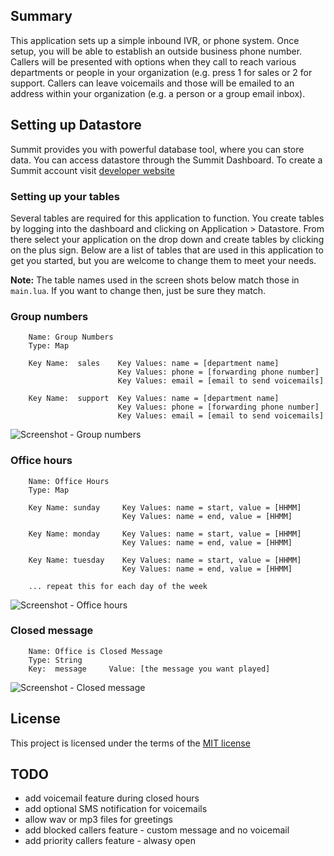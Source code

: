 ## Summary
This application sets up a simple inbound IVR, or phone system. Once setup, you will be able to establish an outside business phone number. Callers will be presented with options when they call to reach various departments or people in your organization (e.g. press 1 for sales or 2 for support. Callers can leave voicemails and those will be emailed to an address within your organization (e.g. a person or a group email inbox).

## Setting up Datastore

Summit provides you with powerful database tool, where you can
store data. You can access datastore through the Summit Dashboard. 
To create a Summit account visit [developer website](http://developers.corvisa.com)


### Setting up your tables
Several tables are required for this application to function. You
create tables by logging into the dashboard and clicking on 
Application > Datastore. From there select your application on the 
drop down and create tables by clicking on the plus sign. Below are
a list of tables that are used in this application to get you
started, but you are welcome to change them to meet your needs.

**Note:** The table names used in the screen shots below match those in `main.lua`. If you want to change then, just be sure they match. 
 
### Group numbers

 		Name: Group Numbers
 		Type: Map

 		Key Name:  sales	Key Values: name = [department name]
 							Key Values: phone = [forwarding phone number]
 							Key Values: email = [email to send voicemails]

 		Key Name:  support	Key Values: name = [department name]
 							Key Values: phone = [forwarding phone number]
 							Key Values: email = [email to send voicemails]

![Screenshot - Group numbers](https://cloud.githubusercontent.com/assets/2274907/6879396/01403b88-d4c2-11e4-8a8f-664dacb8fc5f.png)

### Office hours
 		Name: Office Hours
 		Type: Map

 		Key Name: sunday     Key Values: name = start, value = [HHMM]
							 Key Values: name = end, value = [HHMM]
 		
 		Key Name: monday     Key Values: name = start, value = [HHMM]
							 Key Values: name = end, value = [HHMM]
 		
 		Key Name: tuesday    Key Values: name = start, value = [HHMM]
							 Key Values: name = end, value = [HHMM]
		
		... repeat this for each day of the week 

![Screenshot - Office hours](https://cloud.githubusercontent.com/assets/2274907/6675876/cd11b0cc-cbf1-11e4-8514-d2806518b0c1.png) 

### Closed message
 		Name: Office is Closed Message
 		Type: String
 		Key:  message     Value: [the message you want played]

![Screenshot - Closed message](https://cloud.githubusercontent.com/assets/2274907/6675925/2c8578ae-cbf2-11e4-996c-638574c78e16.png)

## License
This project is licensed under the terms of the [MIT license](http://opensource.org/licenses/MIT)

## TODO
* add voicemail feature during closed hours
* add optional SMS notification for voicemails
* allow wav or mp3 files for greetings
* add blocked callers feature - custom message and no voicemail
* add priority callers feature - alwasy open